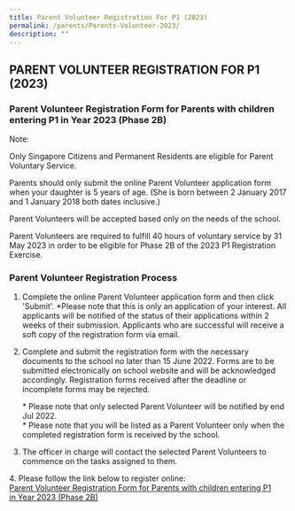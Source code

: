 ```yaml
---
title: Parent Volunteer Registration For P1 (2023)
permalink: /parents/Parents-Volunteer-2023/
description: ""
---
```


## PARENT VOLUNTEER REGISTRATION FOR P1 (2023)

### Parent Volunteer Registration Form for Parents with children entering P1 in Year 2023 (Phase 2B)


Note:

Only Singapore Citizens and Permanent Residents are eligible for Parent Voluntary Service.

  

Parents should only submit the online Parent Volunteer application form when your daughter is 5 years of age. (She is born between 2 January 2017 and 1 January 2018 both dates inclusive.)

  

Parent Volunteers will be accepted based only on the needs of the school.

  

Parent Volunteers are required to fulfill 40 hours of voluntary service by 31 May 2023 in order to be eligible for Phase 2B of the 2023 P1 Registration Exercise.

### Parent Volunteer Registration Process


1.  Complete the online Parent Volunteer application form and then click 'Submit'. \*Please note that this is only an application of your interest. All applicants will be notified of the status of their applications within 2 weeks of their submission. Applicants who are successful will receive a soft copy of the registration form via email.
2.  Complete and submit the registration form with the necessary documents to the school no later than 15 June 2022. Forms are to be submitted electronically on school website and will be acknowledged accordingly. Registration forms received after the deadline or incomplete forms may be rejected.  
      
    \* Please note that only selected Parent Volunteer will be notified by end Jul 2022.  
    \* Please note that you will be listed as a Parent Volunteer only when the completed registration form is received by the school.
      
    
3.  The officer in charge will contact the selected Parent Volunteers to commence on the tasks assigned to them.

4\. Please follow the link below to register online:  
[Parent Volunteer Registration Form for Parents with children entering P1 in Year 2023 (Phase 2B)](https://form.gov.sg/5e69b6721db1b700110aa173)